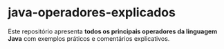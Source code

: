 # java-operadores-explicados
Este repositório apresenta **todos os principais operadores da linguagem Java** com exemplos práticos e comentários explicativos.
